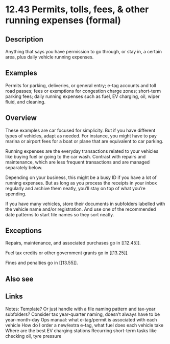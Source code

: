 # 12.43 Permits, tolls, fees, & other running expenses (formal)

## Description

Anything that says you have permission to go through, or stay in, a certain area, plus daily vehicle running expenses.

## Examples

Permits for parking, deliveries, or general entry; e-tag accounts and toll road passes; fees or exemptions for congestion charge zones; short-term parking fees; daily running expenses such as fuel, EV charging, oil, wiper fluid, and cleaning.

## Overview

These examples are car focused for simplicity. But if you have different types of vehicles, adapt as needed. For instance, you might have to pay marina or airport fees for a boat or plane that are equivalent to car parking.

Running expenses are the everyday transactions related to your vehicles like buying fuel or going to the car wash. Contrast with repairs and maintenance, which are less frequent transactions and are managed separately below.

Depending on your business, this might be a busy ID if you have a lot of running expenses. But as long as you process the receipts in your inbox regularly and archive them neatly, you’ll stay on top of what you’re spending.

If you have many vehicles, store their documents in subfolders labelled with the vehicle name and/or registration. And use one of the recommended date patterns to start file names so they sort neatly.

## Exceptions

Repairs, maintenance, and associated purchases go in [[12.45]].

Fuel tax credits or other government grants go in [[13.25]].

Fines and penalties go in [[13.55]].

## Also see

## Links

Notes:
Template? Or just handle with a file naming pattern and tax-year subfolders?
Consider tax year-quarter naming, doesn’t always have to be year-month-day
Ops manual: what e-tag/permit is associated with each vehicle
How do I order a new/extra e-tag, what fuel does each vehicle take
Where are the best EV charging stations
Recurring short-term tasks like checking oil, tyre pressure
